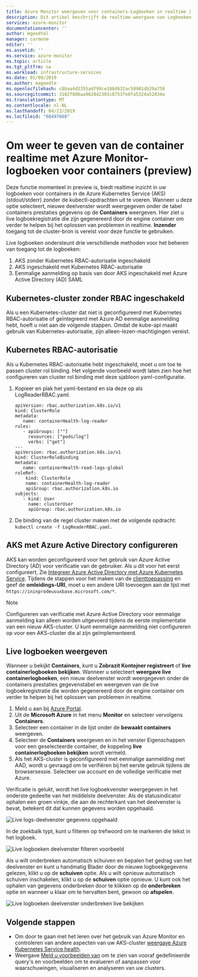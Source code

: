```yaml
---
title: Azure Monitor weergeven voor containers-Logboeken in realtime | Microsoft Docs
description: Dit artikel beschrijft de realtime-weergave van Logboeken voor containers (stdout/stderr) zonder kubectl gebruiken met Azure Monitor voor containers.
services: azure-monitor
documentationcenter: ''
author: mgoedtel
manager: carmonm
editor: ''
ms.assetid: ''
ms.service: azure-monitor
ms.topic: article
ms.tgt_pltfrm: na
ms.workload: infrastructure-services
ms.date: 01/09/2019
ms.author: magoedte
ms.openlocfilehash: c8baa4d2355adf99ce188d632ac50901db29a758
ms.sourcegitcommit: 3102f886aa962842303c8753fe8fa5324a52834a
ms.translationtype: MT
ms.contentlocale: nl-NL
ms.lasthandoff: 04/23/2019
ms.locfileid: "60497660"
---
```

# <a name="how-to-view-container-logs-real-time-with-azure-monitor-for-containers-preview"></a>Om weer te geven van de container realtime met Azure Monitor-logboeken voor containers (preview)
Deze functie momenteel in preview is, biedt realtime inzicht in uw logboeken voor containers in de Azure Kubernetes Service (AKS) (stdout/stderr) zonder de kubectl-opdrachten uit te voeren. Wanneer u deze optie selecteert, nieuwe deelvenster wordt weergegeven onder de tabel containers prestaties gegevens op de **Containers** weergeven.  Hier ziet u live logboekregistratie die zijn gegenereerd door de engine container om verder te helpen bij het oplossen van problemen in realtime. **Inzender** toegang tot de cluster-bron is vereist voor deze functie te gebruiken.

Live logboeken ondersteunt drie verschillende methoden voor het beheren van toegang tot de logboeken:

1. AKS zonder Kubernetes RBAC-autorisatie ingeschakeld 
2. AKS ingeschakeld met Kubernetes RBAC-autorisatie
3. Eenmalige aanmelding op basis van door AKS ingeschakeld met Azure Active Directory (AD) SAML 

## <a name="kubernetes-cluster-without-rbac-enabled"></a>Kubernetes-cluster zonder RBAC ingeschakeld
 
Als u een Kubernetes-cluster dat niet is geconfigureerd met Kubernetes RBAC-autorisatie of geïntegreerd met Azure AD eenmalige aanmelding hebt, hoeft u niet aan de volgende stappen. Omdat de kube-api maakt gebruik van Kubernetes-autorisatie, zijn alleen-lezen-machtigingen vereist.

## <a name="kubernetes-rbac-authorization"></a>Kubernetes RBAC-autorisatie
Als u Kubernetes RBAC-autorisatie hebt ingeschakeld, moet u om toe te passen cluster rol binding. Het volgende voorbeeld wordt laten zien hoe het configureren van cluster rol binding met deze sjabloon yaml-configuratie.   

1. Kopieer en plak het yaml-bestand en sla deze op als LogReaderRBAC.yaml.  

   ```
   apiVersion: rbac.authorization.k8s.io/v1 
   kind: ClusterRole 
   metadata: 
      name: containerHealth-log-reader 
   rules: 
      - apiGroups: [""] 
        resources: ["pods/log"] 
        verbs: ["get"] 
   --- 
   apiVersion: rbac.authorization.k8s.io/v1 
   kind: ClusterRoleBinding 
   metadata: 
      name: containerHealth-read-logs-global 
   roleRef: 
       kind: ClusterRole 
       name: containerHealth-log-reader 
       apiGroup: rbac.authorization.k8s.io 
   subjects: 
      - kind: User 
        name: clusterUser 
        apiGroup: rbac.authorization.k8s.io 
   ```

2. De binding van de regel cluster maken met de volgende opdracht: `kubectl create -f LogReaderRBAC.yaml`. 

## <a name="configure-aks-with-azure-active-directory"></a>AKS met Azure Active Directory configureren
AKS kan worden geconfigureerd voor het gebruik van Azure Active Directory (AD) voor verificatie van de gebruiker. Als u dit voor het eerst configureert, Zie [Integreer Azure Active Directory met Azure Kubernetes Service](../../aks/azure-ad-integration.md). Tijdens de stappen voor het maken van de [clienttoepassing](../../aks/azure-ad-integration.md#create-client-application) en geef de **omleidings-URI**, moet u een andere URI toevoegen aan de lijst met `https://ininprodeusuxbase.microsoft.com/*`.  

>[!NOTE]
>Configureren van verificatie met Azure Active Directory voor eenmalige aanmelding kan alleen worden uitgevoerd tijdens de eerste implementatie van een nieuw AKS-cluster. U kunt eenmalige aanmelding niet configureren op voor een AKS-cluster die al zijn geïmplementeerd.  
> 

## <a name="view-live-logs"></a>Live logboeken weergeven
Wanneer u bekijkt **Containers**, kunt u **Zobrazit Kontejner registreert** of **live containerlogboeken bekijken**.  Wanneer u selecteert **weergave live containerlogboeken**, een nieuw deelvenster wordt weergegeven onder de containers prestaties gegevenstabel en weergeven van de live logboekregistratie die worden gegenereerd door de engine container om verder te helpen bij het oplossen van problemen in realtime.  
1. Meld u aan bij [Azure Portal](https://portal.azure.com). 
2. Uit de **Microsoft Azure** in het menu **Monitor** en selecteer vervolgens **Containers**.  
3. Selecteer een container in de lijst onder de **bewaakt containers** weergeven.  
4. Selecteer de **Containers** weergeven en in het venster Eigenschappen voor een geselecteerde container, de koppeling **live containerlogboeken bekijken** wordt vermeld.  
5. Als het AKS-cluster is geconfigureerd met eenmalige aanmelding met AAD, wordt u gevraagd om te verifiëren bij het eerste gebruik tijdens de browsersessie. Selecteer uw account en de volledige verificatie met Azure.  

Verificatie is gelukt, wordt het live logboekvenster weergegeven in het onderste gedeelte van het middelste deelvenster. Als de statusindicator ophalen een groen vinkje, die aan de rechterkant van het deelvenster is bevat, betekent dit dat kunnen gegevens worden opgehaald.
    
  ![Live logs-deelvenster gegevens opgehaald](./media/container-insights-live-logs/live-logs-pane-01.png)  

In de zoekbalk typt, kunt u filteren op trefwoord om te markeren die tekst in het logboek.   

  ![Live logboeken deelvenster filteren voorbeeld](./media/container-insights-live-logs/live-logs-pane-filter-01.png)

Als u wilt onderbreken automatisch schuiven en bepalen het gedrag van het deelvenster en kunt u handmatig Blader door de nieuwe logboekgegevens gelezen, klikt u op de **schuiven** optie.  Als u wilt opnieuw automatisch schuiven inschakelen, klikt u op de **schuiven** optie opnieuw.  U kunt ook het ophalen van gegevens onderbreken door te klikken op de **onderbreken** optie en wanneer u klaar om te hervatten bent, gewoon op **afspelen**.  

![Live logboeken deelvenster onderbreken live bekijken](./media/container-insights-live-logs/live-logs-pane-pause-01.png)

## <a name="next-steps"></a>Volgende stappen
- Om door te gaan met het leren over het gebruik van Azure Monitor en controleren van andere aspecten van uw AKS-cluster [weergave Azure Kubernetes Service health](container-insights-analyze.md).
- Weergave [Meld u voorbeelden van](container-insights-log-search.md#search-logs-to-analyze-data) om te zien van vooraf gedefinieerde query's en voorbeelden om te evalueren of aanpassen voor waarschuwingen, visualiseren en analyseren van uw clusters.
